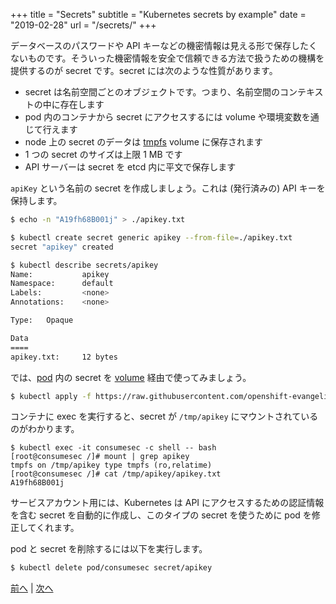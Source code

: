 +++
title = "Secrets"
subtitle = "Kubernetes secrets by example"
date = "2019-02-28"
url = "/secrets/"
+++

データベースのパスワードや API キーなどの機密情報は見える形で保存したくないものです。そういった機密情報を安全で信頼できる方法で扱うための機構を提供するのが secret です。secret には次のような性質があります。

- secret は名前空間ごとのオブジェクトです。つまり、名前空間のコンテキストの中に存在します
- pod 内のコンテナから secret にアクセスするには volume や環境変数を通じて行えます
- node 上の secret のデータは [tmpfs](https://www.kernel.org/doc/Documentation/filesystems/tmpfs.txt) volume に保存されます
- 1 つの secret のサイズは上限 1 MB です
- API サーバーは secret を etcd 内に平文で保存します

`apiKey` という名前の secret を作成しましょう。これは (発行済みの) API キーを保持します。

```bash
$ echo -n "A19fh68B001j" > ./apikey.txt

$ kubectl create secret generic apikey --from-file=./apikey.txt
secret "apikey" created

$ kubectl describe secrets/apikey
Name:           apikey
Namespace:      default
Labels:         <none>
Annotations:    <none>

Type:   Opaque

Data
====
apikey.txt:     12 bytes
```

では、[pod](https://github.com/openshift-evangelists/kbe/blob/master/specs/secrets/pod.yaml) 内の secret を [volume](/volumes/) 経由で使ってみましょう。


```bash
$ kubectl apply -f https://raw.githubusercontent.com/openshift-evangelists/kbe/master/specs/secrets/pod.yaml
```

コンテナに exec を実行すると、secret が `/tmp/apikey` にマウントされているのがわかります。

```
$ kubectl exec -it consumesec -c shell -- bash
[root@consumesec /]# mount | grep apikey
tmpfs on /tmp/apikey type tmpfs (ro,relatime)
[root@consumesec /]# cat /tmp/apikey/apikey.txt
A19fh68B001j
```

サービスアカウント用には、Kubernetes は API にアクセスするための認証情報を含む secret を自動的に作成し、このタイプの secret を使うために pod を修正してくれます。

pod と secret を削除するには以下を実行します。

```bash
$ kubectl delete pod/consumesec secret/apikey
```

[前へ](/volumes) | [次へ](/logging)

